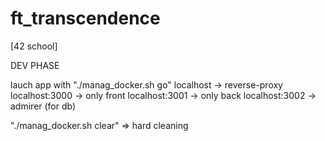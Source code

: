 # ft_transcendence

[42 school]

DEV PHASE

lauch app with "./manag_docker.sh go"
localhost -> reverse-proxy
localhost:3000 -> only front
localhost:3001 -> only back
localhost:3002 -> admirer (for db)

"./manag_docker.sh clear" => hard cleaning
